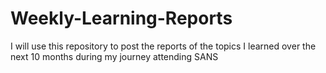 # Weekly-Learning-Reports
I will use this repository to post the reports of the topics I learned over the next 10 months during my journey attending SANS
